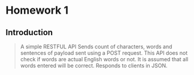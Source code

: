 # Homework 1

## Introduction

> A simple RESTFUL API
> Sends count of characters, words and sentences of payload sent using a POST request.
> This API does not check if words are actual English words or not.
> It is assumed that all words entered will be correct. 
> Responds to clients in JSON.
